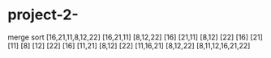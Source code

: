 # project-2-
merge sort 
[16,21,11,8,12,22] 
[16,21,11]           [8,12,22]
[16]  [21,11]        [8,12] [22]
[16]  [21] [11]      [8] [12]  [22]
[16]  [11,21]        [8,12]   [22]
[11,16,21]           [8,12,22]
[8,11,12,16,21,22]
